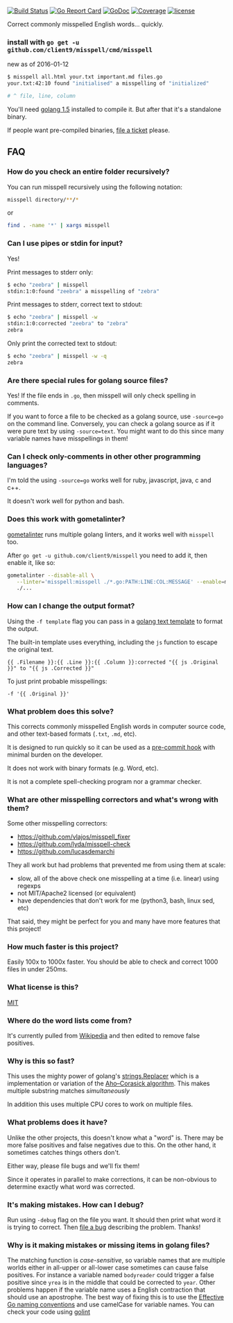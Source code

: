 [![Build Status](https://travis-ci.org/client9/misspell.svg?branch=master)](https://travis-ci.org/client9/misspell) [![Go Report Card](http://goreportcard.com/badge/client9/misspell)](http://goreportcard.com/report/client9/misspell) [![GoDoc](https://godoc.org/github.com/client9/misspell?status.svg)](https://godoc.org/github.com/client9/misspell) [![Coverage](http://gocover.io/_badge/github.com/client9/misspell)](http://gocover.io/github.com/client9/misspell) [![license](https://img.shields.io/badge/license-MIT-blue.svg?style=flat)](https://raw.githubusercontent.com/client9/misspell/master/LICENSE)

Correct commonly misspelled English words... quickly.

### install with `go get -u github.com/client9/misspell/cmd/misspell`

new as of 2016-01-12

```bash
$ misspell all.html your.txt important.md files.go
your.txt:42:10 found "initialised" a misspelling of "initialized"

# ^ file, line, column
```

You'll need [golang 1.5](https://golang.org/) installed to compile it.  But after that it's a standalone binary.

If people want pre-compiled binaries, [file a ticket](https://github.com/client9/misspell/issues) please.

## FAQ

### How do you check an entire folder recursively?

You can run misspell recursively using the following notation:

```bash
misspell directory/**/*
```

or

```bash
find . -name '*' | xargs misspell
```
### Can I use pipes or stdin for input?

Yes!

Print messages to stderr only:

```bash
$ echo "zeebra" | misspell
stdin:1:0:found "zeebra" a misspelling of "zebra"
```

Print messages to stderr, correct text to stdout:

```bash
$ echo "zeebra" | misspell -w
stdin:1:0:corrected "zeebra" to "zebra"
zebra
```

Only print the corrected text to stdout:

```bash
$ echo "zeebra" | misspell -w -q
zebra
```

### Are there special rules for golang source files?

Yes!  If the file ends in `.go`, then misspell will only check spelling in comments.

If you want to force a file to be checked as a golang source, use
`-source=go` on the command line.  Conversely, you can check a golang
source as if it were pure text by using `-source=text`.  You might want to do this since
many variable names have misspellings in them!

### Can I check only-comments in other other programming languages?

I'm told the using `-source=go` works well for ruby, javascript, java, c and c++.

It doesn't work well for python and bash.

### Does this work with gometalinter?

[gometalinter](https://github.com/alecthomas/gometalinter) runs
multiple golang linters, and it works well with `misspell` too.

After `go get -u github.com/client9/misspell` you need to add it, then
enable it, like so:

```bash
gometalinter --disable-all \
   --linter='misspell:misspell ./*.go:PATH:LINE:COL:MESSAGE' --enable=misspell \
   ./...
```

### How can I change the output format?

Using the `-f template` flag you can pass in a
[golang text template](https://golang.org/pkg/text/template/) to format the output.

The built-in template uses everything, including the `js` function to escape the original text.

```
{{ .Filename }}:{{ .Line }}:{{ .Column }}:corrected "{{ js .Original }}" to "{{ js .Corrected }}"
```

To just print probable misspellings:

```
-f '{{ .Original }}'
```

### What problem does this solve?

This corrects commonly misspelled English words in computer source
code, and other text-based formats (`.txt`, `.md`, etc).

It is designed to run quickly so it can be
used as a [pre-commit hook](https://git-scm.com/book/en/v2/Customizing-Git-Git-Hooks)
with minimal burden on the developer.

It does not work with binary formats (e.g. Word, etc).

It is not a complete spell-checking program nor a grammar checker.

### What are other misspelling correctors and what's wrong with them?

Some other misspelling correctors:

* https://github.com/vlajos/misspell_fixer
* https://github.com/lyda/misspell-check
* https://github.com/lucasdemarchi

They all work but had problems that prevented me from using them at scale:

* slow, all of the above check one misspelling at a time (i.e. linear) using regexps
* not MIT/Apache2 licensed (or equivalent)
* have dependencies that don't work for me (python3, bash, linux sed, etc)

That said, they might be perfect for you and many have more features
that this project!

### How much faster is this project?

Easily 100x to 1000x faster.  You should be able to check and correct
1000 files in under 250ms.

### What license is this?

[MIT](https://github.com/client9/misspell/blob/master/LICENSE)

### Where do the word lists come from?

It's currently pulled from
[Wikipedia](https://en.wikipedia.org/wiki/Wikipedia:Lists_of_common_misspellings/For_machines)
and then edited to remove false positives.

### Why is this so fast?

This uses the mighty power of golang's
[strings.Replacer](https://golang.org/pkg/strings/#Replacer) which is
a implementation or variation of the
[Aho–Corasick algorithm](https://en.wikipedia.org/wiki/Aho–Corasick_algorithm).
This makes multiple substring matches *simultaneously*

In addition this uses multiple CPU cores to work on multiple files.

### What problems does it have?

Unlike the other projects, this doesn't know what a "word" is.  There
may be more false positives and false negatives due to this.  On the
other hand, it sometimes catches things others don't.

Either way, please file bugs and we'll fix them!

Since it operates in parallel to make corrections, it can be
non-obvious to determine exactly what word was corrected.

### It's making mistakes.  How can I debug?

Run using `-debug` flag on the file you want.  It should then
print what word it is trying to correct.  Then [file a bug](https://github.com/client9/misspell/issues) describing the
problem.  Thanks!

### Why is it making mistakes or missing items in golang files?

The matching function is *case-sensitive*, so variable names that are
multiple worlds either in all-upper or all-lower case sometimes can
cause false positives.  For instance a variable named `bodyreader`
could trigger a false positive since `yrea` is in the middle that
could be corrected to `year`.  Other problems happen if the variable
name uses a English contraction that should use an apostrophe.  The
best way of fixing this is to use the [Effective Go naming
conventions](https://golang.org/doc/effective_go.html#mixed-caps) and
use camelCase for variable names.  You can check your code using
[golint](https://github.com/golang/lint)

